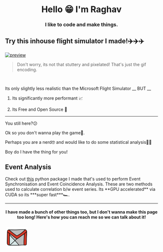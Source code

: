 <h1 align="center">Hello 😁 I'm Raghav</h1>
<h3 align="center">I like to code and make things.</h3>

<h2>Try this inhouse flight simulator I made!✈️✈️✈️</h2>
<a href="https://github.com/professorcode1/Computer-Graphics-Project">
<img alt="preview" src="Game.gif" >
</a>

> Don't worry, its not that stuttery and pixelated! That's just the gif encoding.

<br>
<p>
Its only slightly less realistic than the Microsoft Flight Simulator __ BUT __
 

 1. Its significantly more performant 📈

 2. Its Free and Open Source 🤯

</p>

----------------

<p>
You still here?😕

Ok so you don't wanna play the game🤔. 

Perhaps you are a nerd🤓 and would like to do some statistical analysis🧑‍🔬

Boy do I have the thing for you!

<p>
<h2>Event Analysis</h2>
<p>Check out <a href="https://github.com/professorcode1/Event-Analysis">this</a> python package I made that's used to perform Event Synchronisation and Event Coincidence Analysis. These are two methods used to calculate correlation b/w event series. Its **GPU accelerated** via CUDA so its ***super fast***🏎️. 
</p>

---------------------

<h4 align="center"> I have made a bunch of other things too, but I don't wanna make this page too long! Here's how you can reach me so we can talk about it!</h4>
<p>
 <a href="mailto:raghkum2000@gmail.com"> <img src="gmail.png" alt="" height="70" style="vertical-align:top; margin:4px"></a>
</p>


<!--
**professorcode1/professorcode1** is a ✨ _special_ ✨ repository because its `README.md` (this file) appears on your GitHub profile.

Here are some ideas to get you started:

- 🔭 I’m currently working on ...
- 🌱 I’m currently learning ...
- 👯 I’m looking to collaborate on ...
- 🤔 I’m looking for help with ...
- 💬 Ask me about ...
- 📫 How to reach me: ...
- 😄 Pronouns: ...
- ⚡ Fun fact: ...
-->
